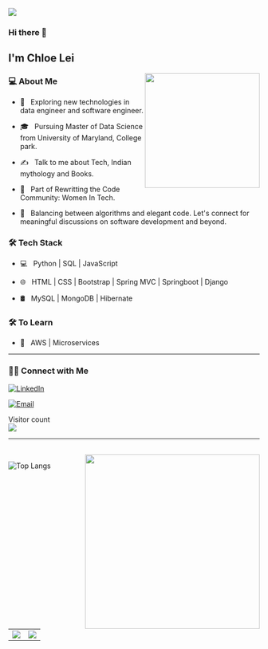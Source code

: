 <!--
**Skylyyun/Skylyyun** is a  _special_ ✨ repository because its `README.md` (this file) appears on your GitHub profile.

Here are some ideas to get you started:

- 🔭 I’m currently working on ...
- 🌱 I’m currently learning ...
- 👯 I’m looking to collaborate on ...
- 🤔 I’m looking for help with ...
- 💬 Ask me about ...
- 📫 How to reach me: ...
- 😄 Pronouns: ...
- ⚡ Fun fact: ...
-->



<a href="#"><img align="center" src="https://github-readme-stats-sigma-five.vercel.app/api?username=chloeleilyy&show_icons=true&theme=default&count_private=true&hide_border=true" /></a> 

### Hi there 👋<h2> I'm Chloe Lei</h2>

<img align='right' src="https://media.giphy.com/media/ieyl9zmCjO4b4t6qoY/giphy.gif" width="230">

<h3> 💻 About Me </h3>



- 🤔 &nbsp; Exploring new technologies in data engineer and software engineer.

- 🎓 &nbsp; Pursuing Master of Data Science from University of Maryland, College park.

- ✍️ &nbsp; Talk to me about Tech, Indian mythology and Books.
  
- 👯 &nbsp; Part of Rewritting the Code Community: Women In Tech.

- 🌱 &nbsp; Balancing between algorithms and elegant code. Let's connect for meaningful discussions on software development and beyond.



<h3>🛠 Tech Stack</h3>



- 💻 &nbsp; Python | SQL | JavaScript

- 🌐 &nbsp; HTML | CSS | Bootstrap | Spring MVC | Springboot | Django

- 🛢 &nbsp; MySQL | MongoDB | Hibernate
  


<h3>🛠 To Learn</h3>

- 🔧 &nbsp; AWS | Microservices

<hr>


<h3> 🤝🏻 Connect with Me </h3>

<p align="center">

<a href="https://www.linkedin.com/in/chloelyy/"><img alt="LinkedIn" src="https://img.shields.io/badge/LinkedIn-Chloe%20Lei-blue?style=flat-square&logo=linkedin"></a>


<a href="mailto:chloelei.lyy@gmail.com"><img alt="Email" src="https://img.shields.io/badge/Email-chloelei.lyy@gmail.com-blue?style=flat-square&logo=gmail"></a>

</p>

<p> 
  Visitor count <br>
  <img src="https://profile-counter.glitch.me/chloeleilyy/count.svg" />
</p>


<hr>
<br/>
<img src="https://user-images.githubusercontent.com/74038190/221352975-94759904-aa4c-4032-a8ab-b546efb9c478.gif" width="350" align='right'>

![Top Langs](https://github-readme-stats.vercel.app/api/top-langs/?username=chloeleilyy&show_icons=true&theme=gotham)

<br>
<table><tr><td><img src="https://github-readme-stats.vercel.app/api?username=rashi07dashore&show_icons=true&theme=gotham" /></td><td><img src="http://github-readme-streak-stats.herokuapp.com?user=rashi07dashore&theme=gotham"/></td></tr></table>
